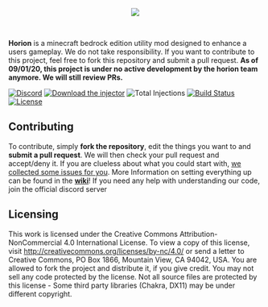 <p align="center">
  <img src="https://raw.githubusercontent.com/horionclient/Horion/master/.github/horion-banner.png"/>
</p>
<br/>

**Horion** is a minecraft bedrock edition utility mod designed to enhance a users gameplay. We do not take responsibility.
If you want to contribute to this project, feel free to fork this repository and submit a pull request.
**As of 09/01/20, this project is under no active development by the horion team anymore. We will still review PRs.**

[![Discord](https://img.shields.io/discord/732833913705201736?label=chat&logo=discord&logoColor=white&style=for-the-badge)](https://discord.gg/pS3pKkQ)
[![Download the injector](https://img.shields.io/badge/download-injector-brightgreen?style=for-the-badge "Download the injector")](https://horionbeta.club/injector "Download the injector")
![Total Injections](https://img.shields.io/github/downloads/Horionclient/Horion-Releases/total?label=Total%20Injections&style=for-the-badge)
[![Build Status](https://img.shields.io/azure-devops/build/horionclient/Horion/2?label=dev%20release&style=for-the-badge)](https://dev.azure.com/horionclient/Horion/_build/latest?definitionId=2&branchName=master)
[![License](https://i.creativecommons.org/l/by-nc/4.0/88x31.png)](https://creativecommons.org/licenses/by-nc/4.0/)

## Contributing
To contribute, simply **fork the repository**, edit the things you want to and **submit a pull request**.
We will then check your pull request and accept/deny it.
If you are clueless about what you could start with, [we collected some issues for you](https://github.com/horionclient/Horion/contribute).
More Information on setting everything up can be found in the **[wiki](https://github.com/horionclient/Horion/wiki "wiki")**!
If you need any help with understanding our code, join the official discord server

## Licensing
This work is licensed under the Creative Commons Attribution-NonCommercial 4.0 International License. To view a copy of this license, visit http://creativecommons.org/licenses/by-nc/4.0/ or send a letter to Creative Commons, PO Box 1866, Mountain View, CA 94042, USA.
You are allowed to fork the project and distribute it, if you give credit. You may not sell any code protected by the license.
Not all source files are protected by this license - Some third party libraries (Chakra, DX11) may be under different copyright.
